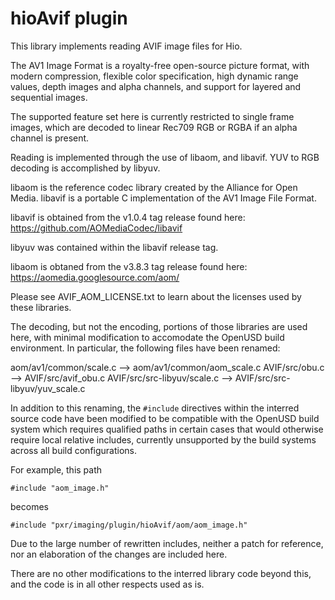 # hioAvif plugin

This library implements reading AVIF image files for Hio.

The AV1 Image Format is a royalty-free open-source picture format, with modern compression, flexible color specification, high dynamic range values, 
depth images and alpha channels, and support for layered and sequential images.

The supported feature set here is currently restricted to single frame images,
which are decoded to linear Rec709 RGB or RGBA if an alpha channel is present.

Reading is implemented through the use of libaom, and libavif.
YUV to RGB decoding is accomplished by libyuv.

libaom is the reference codec library created by the Alliance for Open Media.
libavif is a portable C implementation of the AV1 Image File Format.

libavif is obtained from the v1.0.4 tag release found here:
https://github.com/AOMediaCodec/libavif

libyuv was contained within the libavif release tag.

libaom is obtaned from the v3.8.3 tag release found here:
https://aomedia.googlesource.com/aom/

Please see AVIF_AOM_LICENSE.txt to learn about the licenses used by these
libraries.

The decoding, but not the encoding, portions of those libraries are used here, 
with minimal modification to accomodate the OpenUSD build environment. In
particular, the following files have been renamed:

aom/av1/common/scale.c --> aom/av1/common/aom_scale.c
AVIF/src/obu.c --> AVIF/src/avif_obu.c
AVIF/src/src-libyuv/scale.c --> AVIF/src/src-libyuv/yuv_scale.c

In addition to this renaming, the `#include` directives within the interred
source code have been modified to be compatible with the OpenUSD build system
which requires qualified paths in certain cases that would otherwise require
local relative includes, currently unsupported by the build systems across all
build configurations.

For example, this path

```
#include "aom_image.h"
```

becomes

```
#include "pxr/imaging/plugin/hioAvif/aom/aom_image.h"
```

Due to the large number of rewritten includes, neither a patch for reference,
nor an elaboration of the changes are included here. 

There are no other modifications to the interred library code beyond this, and
the code is in all other respects used as is.


